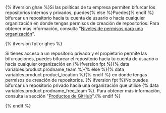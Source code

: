 {% ifversion ghae %}Si las políticas de tu empresa permiten bifurcar los repositorios internos y privados, puedes{% else %}Puedes{% endif %} bifurcar un repositorio hacia tu cuenta de usuario o hacia cualquier organización en donde tengas permisos de creación de repositorios. Para obtener más información, consulta "[Niveles de permisos para una organización](/articles/permission-levels-for-an-organization)".

{% ifversion fpt or ghes %}

Si tienes acceso a un repositorio privado y el propietario permite las bifurcaciones, puedes bifurcar el repositorio hacia tu cuenta de usuario o hacia cualquier organización en {% ifversion fpt %}{% data variables.product.prodname_team %}{% else %}{% data variables.product.product_location %}{% endif %} en donde tengas permisos de creación de repositorios. {% ifversion fpt %}No puedes bifurcar un repositorio privado hacia una organización que utilice {% data variables.product.prodname_free_team %}. Para obtener más información, consulta la sección "[Productos de GitHub](/articles/githubs-products)".{% endif %}

{% endif %}
